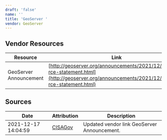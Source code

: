 ```yaml
---
draft: 'false'
name: ''
title: 'GeoServer '
vendor: GeoServer
---
```


## Vendor Resources
| Resource | Link |
| --- | --- |
| GeoServer Announcement | [http://geoserver.org/announcements/2021/12/13/logj4-rce-statement.html](http://geoserver.org/announcements/2021/12/13/logj4-rce-statement.html) |



## Sources
| Date | Attribution | Description |
| --- | --- | --- |
| 2021-12-17 14:04:59 | [CISAGov](https://raw.githubusercontent.com/cisagov/log4j-affected-db/develop/README.md) | Updated vendor link GeoServer Announcement.  |

